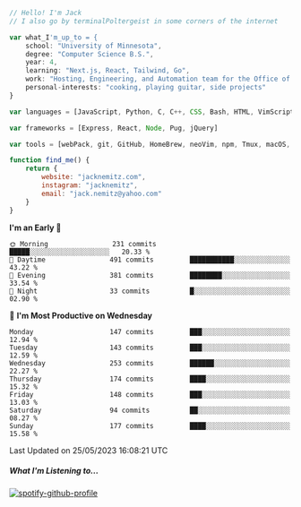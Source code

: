 ```javascript
// Hello! I'm Jack
// I also go by terminalPoltergeist in some corners of the internet

var what_I'm_up_to = {
    school: "University of Minnesota",
    degree: "Computer Science B.S.",
    year: 4,
    learning: "Next.js, React, Tailwind, Go",
    work: "Hosting, Engineering, and Automation team for the Office of Information Technology at UMN",
    personal-interests: "cooking, playing guitar, side projects"
}

var languages = [JavaScript, Python, C, C++, CSS, Bash, HTML, VimScript]

var frameworks = [Express, React, Node, Pug, jQuery]

var tools = [webPack, git, GitHub, HomeBrew, neoVim, npm, Tmux, macOS, Ubuntu, Docker, Nginx]

function find_me() {
    return {
        website: "jacknemitz.com",
        instagram: "jacknemitz",
        email: "jack.nemitz@yahoo.com"
    }
}
```

<!--START_SECTION:waka-->
**I'm an Early 🐤** 

```text
🌞 Morning                231 commits         █████░░░░░░░░░░░░░░░░░░░░   20.33 % 
🌆 Daytime                491 commits         ███████████░░░░░░░░░░░░░░   43.22 % 
🌃 Evening                381 commits         ████████░░░░░░░░░░░░░░░░░   33.54 % 
🌙 Night                  33 commits          █░░░░░░░░░░░░░░░░░░░░░░░░   02.90 % 
```
📅 **I'm Most Productive on Wednesday** 

```text
Monday                   147 commits         ███░░░░░░░░░░░░░░░░░░░░░░   12.94 % 
Tuesday                  143 commits         ███░░░░░░░░░░░░░░░░░░░░░░   12.59 % 
Wednesday                253 commits         ██████░░░░░░░░░░░░░░░░░░░   22.27 % 
Thursday                 174 commits         ████░░░░░░░░░░░░░░░░░░░░░   15.32 % 
Friday                   148 commits         ███░░░░░░░░░░░░░░░░░░░░░░   13.03 % 
Saturday                 94 commits          ██░░░░░░░░░░░░░░░░░░░░░░░   08.27 % 
Sunday                   177 commits         ████░░░░░░░░░░░░░░░░░░░░░   15.58 % 
```



 Last Updated on 25/05/2023 16:08:21 UTC
<!--END_SECTION:waka-->

##### What I'm Listening to...

[![spotify-github-profile](https://spotify-github-profile.vercel.app/api/view?uid=jack.nemitz&cover_image=true&show_offline=true&bar_color=53b14f&bar_color_cover=false&background_color=121212FF)](https://spotify-github-profile.vercel.app/api/view?uid=jack.nemitz&redirect=true)

